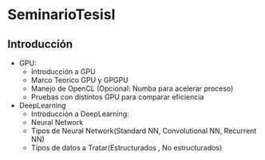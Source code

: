 # SeminarioTesisI

## Introducción
* GPU:
     + Introducción a GPU
     + Marco Teorico GPU y GPGPU
     + Manejo de OpenCL (Opcional: Numba para acelerar proceso)
     + Pruebas con distintos GPU para comparar eficiencia
* DeepLearning
     + Introducción a DeepLearning:
     + Neural Network
     + Tipos de Neural Network(Standard NN, Convolutional NN, Recurrent NN)
     + Tipos de datos  a Tratar(Estructurados , No estructurados)
    
